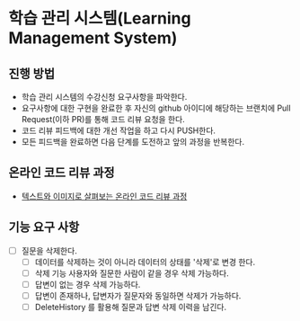 # 학습 관리 시스템(Learning Management System)
## 진행 방법
* 학습 관리 시스템의 수강신청 요구사항을 파악한다.
* 요구사항에 대한 구현을 완료한 후 자신의 github 아이디에 해당하는 브랜치에 Pull Request(이하 PR)를 통해 코드 리뷰 요청을 한다.
* 코드 리뷰 피드백에 대한 개선 작업을 하고 다시 PUSH한다.
* 모든 피드백을 완료하면 다음 단계를 도전하고 앞의 과정을 반복한다.

## 온라인 코드 리뷰 과정
* [텍스트와 이미지로 살펴보는 온라인 코드 리뷰 과정](https://github.com/next-step/nextstep-docs/tree/master/codereview)

## 기능 요구 사항
- [ ] 질문을 삭제한다.
  - [ ] 데이터를 삭제하는 것이 아니라 데이터의 상태를 '삭제'로 변경 한다.
  - [ ] 삭제 기능 사용자와 질문한 사람이 같을 경우 삭제 가능하다.
  - [ ] 답변이 없는 경우 삭제 가능하다.
  - [ ] 답변이 존재하나, 답변자가 질문자와 동일하면 삭제가 가능하다.
  - [ ] DeleteHistory 를 활용해 질문과 답변 삭제 이력을 남긴다.

